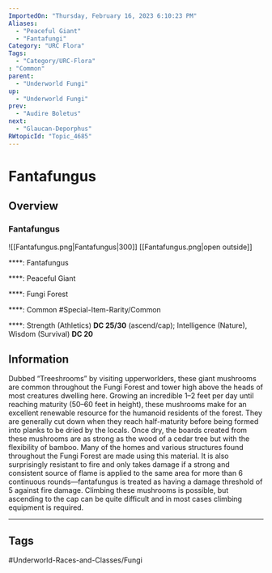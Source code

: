 ```yaml
---
ImportedOn: "Thursday, February 16, 2023 6:10:23 PM"
Aliases:
  - "Peaceful Giant"
  - "Fantafungi"
Category: "URC Flora"
Tags:
  - "Category/URC-Flora"
: "Common"
parent:
  - "Underworld Fungi"
up:
  - "Underworld Fungi"
prev:
  - "Audire Boletus"
next:
  - "Glaucan-Deporphus"
RWtopicId: "Topic_4685"
---
```

# Fantafungus
## Overview
### Fantafungus
![[Fantafungus.png|Fantafungus|300]]
[[Fantafungus.png|open outside]]

****: Fantafungus

****: Peaceful Giant

****: Fungi Forest

****: Common
#Special-Item-Rarity/Common

****: Strength (Athletics) **DC 25/30** (ascend/cap); Intelligence (Nature), Wisdom (Survival) **DC 20**

## Information
Dubbed “Treeshrooms” by visiting upperworlders, these giant mushrooms are common throughout the Fungi Forest and tower high above the heads of most creatures dwelling here. Growing an incredible 1–2 feet per day until reaching maturity (50–60 feet in height), these mushrooms make for an excellent renewable resource for the humanoid residents of the forest. They are generally cut down when they reach half-maturity before being formed into planks to be dried by the locals. Once dry, the boards created from these mushrooms are as strong as the wood of a cedar tree but with the flexibility of bamboo. Many of the homes and various structures found throughout the Fungi Forest are made using this material. It is also surprisingly resistant to fire and only takes damage if a strong and consistent source of flame is applied to the same area for more than 6 continuous rounds—fantafungus is treated as having a damage threshold of 5 against fire damage. Climbing these mushrooms is possible, but ascending to the cap can be quite difficult and in most cases climbing equipment is required.


---
## Tags
#Underworld-Races-and-Classes/Fungi

